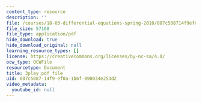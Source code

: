 ```yaml
---
content_type: resource
description: ''
file: /courses/18-03-differential-equations-spring-2010/087c508714f9ef0a1b6f890034e253d2_eyNm7XGJr4s.pdf
file_size: 57168
file_type: application/pdf
hide_download: true
hide_download_original: null
learning_resource_types: []
license: https://creativecommons.org/licenses/by-nc-sa/4.0/
ocw_type: OCWFile
resourcetype: Document
title: 3play pdf file
uid: 087c5087-14f9-ef0a-1b6f-890034e253d2
video_metadata:
  youtube_id: null
---
```

